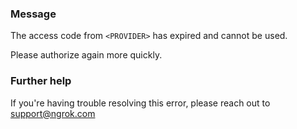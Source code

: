 
### Message
The access code from <code>&lt;PROVIDER&gt;</code> has expired and cannot be used.

Please authorize again more quickly.

### Further help
If you're having trouble resolving this error, please reach out to [support@ngrok.com](mailto:support@ngrok.com?subject=Help%20with%20ERR_NGROK_5528)

